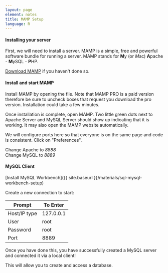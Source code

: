 ```yaml
---
layout: page
element: notes
title: MAMP Setup 
language: R
---
```


#### Installing your server

First, we will need to install a server. MAMP is a simple, 
free and powerful software bundle for running a server. 
MAMP stands for **M**y (or *M*ac) **A**pache - **M**ySQL - **P**HP. 

[Download MAMP](https://www.mamp.info/en/) if you haven't done so. 
	
#### Install and start MAMP

Install MAMP by opening the file. Note that MAMP PRO is a 
paid version therefore be sure to uncheck boxes that request
 you download the pro version. Installation could take a few minutes.

Once installation is complete, open MAMP.
Two little green dots next to Apache Server and MySQL Server 
should show up indicating that it is working. 
It may also open the MAMP website automatically.

We will configure ports here so that everyone is on the same
 page and code is consistent. Click on "Preferences".   
  
  Change Apache to *8888*   
  Change MySQL to *8889*

#### MySQL Client

[Install MySQL Workbench]({{ site.baseurl }}/materials/sql-mysql-workbench-setup)

Create a new connection to start:

Prompt        | To Enter
------------- |----------
Host/IP type  | 127.0.0.1
User          |  root
Password      |  root
Port          |  8889

Once you have done this, you have successfully created a MySQL 
server and connected it via a local client!  

This will allow you to create and access a database. 
